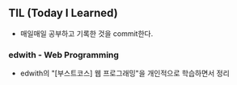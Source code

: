 

## TIL (Today I Learned)
* 매일매일 공부하고 기록한 것을 commit한다.

### edwith - Web Programming
* edwith의 "[부스트코스] 웹 프로그래밍"을 개인적으로 학습하면서 정리

